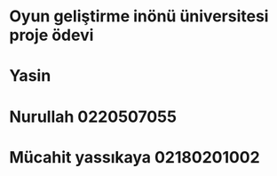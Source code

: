 # Oyun geliştirme inönü üniversitesi proje ödevi
# Yasin
# Nurullah 0220507055
# Mücahit yassıkaya 02180201002
